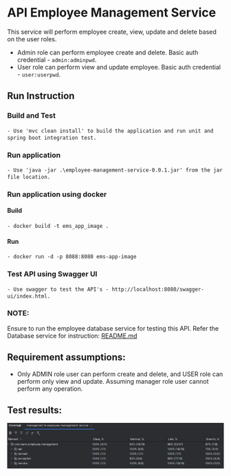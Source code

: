 # API Employee Management Service

This service will perform employee create, view, update and delete based on the user roles.

* Admin role can perform employee create and delete. Basic auth credential - `admin:adminpwd`.
* User role can perform view and update employee. Basic auth credential - `user:userpwd`.

## Run Instruction

### Build and Test
    - Use 'mvc clean install' to build the application and run unit and spring boot integration test.

### Run application
    - Use 'java -jar .\employee-management-service-0.0.1.jar' from the jar file location.

### Run application using docker

#### Build
    - docker build -t ems_app_image .
#### Run
    - docker run -d -p 8088:8080 ems-app-image

### Test API using Swagger UI
    - Use swagger to test the API's - http://localhost:8080/swagger-ui/index.html.

### NOTE: 
Ensure to run the employee database service for testing this API. 
Refer the Database service for instruction: [README.md](https://github.com/karthikeyansub/employee-database-service/blob/master/README.md)

## Requirement assumptions:
* Only ADMIN role user can perform create and delete, and USER role can perform only view and update. Assuming manager role user cannot perform any operation.

## Test results:
![img.png](img.png)


